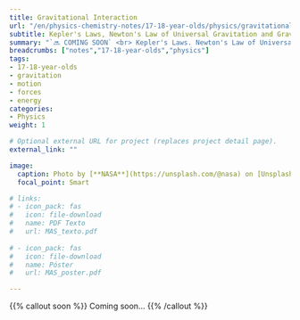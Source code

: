 ```yaml
---
title: Gravitational Interaction
url: "/en/physics-chemistry-notes/17-18-year-olds/physics/gravitational-interaction"
subtitle: Kepler's Laws, Newton's Law of Universal Gravitation and Gravitational Field
summary: "`🔜 COMING SOON` <br> Kepler's Laws. Newton's Law of Universal Gravitation. Gravitational Field."
breadcrumbs: ["notes","17-18-year-olds","physics"]
tags:
- 17-18-year-olds
- gravitation
- motion
- forces
- energy
categories:
- Physics
weight: 1

# Optional external URL for project (replaces project detail page).
external_link: ""

image:
  caption: Photo by [**NASA**](https://unsplash.com/@nasa) on [Unsplash](https://unsplash.com)
  focal_point: Smart

# links:
# - icon_pack: fas
#   icon: file-download
#   name: PDF Texto
#   url: MAS_texto.pdf
  
# - icon_pack: fas
#   icon: file-download
#   name: Póster
#   url: MAS_poster.pdf

---
```


{{% callout soon %}}
Coming soon...
{{% /callout %}}
